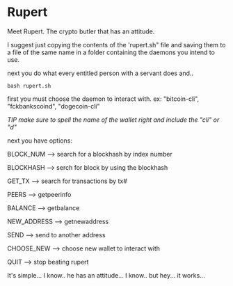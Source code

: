 # Rupert
Meet Rupert. The crypto butler that has an attitude.

I suggest just copying the contents of the 'rupert.sh" file and saving them to a file of the same name in a folder containing the daemons you intend to use. 

next you do what every entitled person with a servant does and..

`bash rupert.sh`

first you must choose the daemon to interact with. ex: "bitcoin-cli", "fckbankscoind", "dogecoin-cli"

*TIP* *make sure to spell the name of the wallet right and include the "cli" or "d"*

next you have options:

BLOCK_NUM --> search for a blockhash by index number

BLOCKHASH --> serch for block by using the blockhash

GET_TX --> search for transactions by tx#

PEERS --> getpeerinfo

BALANCE --> getbalance

NEW_ADDRESS --> getnewaddress

SEND --> send to another address

CHOOSE_NEW --> choose new wallet to interact with

QUIT --> stop beating rupert

It's simple... I know.. he has an attitude... I know.. but hey... it works... 
